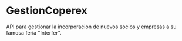 # GestionCoperex
API para gestionar la incorporacion de nuevos socios y empresas a su famosa feria "Interfer".
